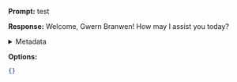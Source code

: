 **Prompt:**
test

**Response:**
Welcome, Gwern Branwen! How may I assist you today?

<details><summary>Metadata</summary>

- Duration: 1255 ms
- Datetime: 2023-11-16T16:44:48.074051
- Model: gpt-3.5-turbo-0613

</details>

**Options:**
```json
{}
```

